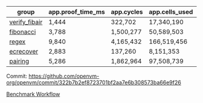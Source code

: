 | group | app.proof_time_ms | app.cycles | app.cells_used | leaf.proof_time_ms | leaf.cycles | leaf.cells_used |
| -- | -- | -- | -- | -- | -- | -- |
| [verify_fibair](https://github.com/openvm-org/openvm/blob/benchmark-results/benchmarks-pr/1782/verify_fibair-322b7b2ef8723701bf2aa7e6b308573ba66e9f26.md) | 1,444 |  322,702 |  17,340,190 |- | - | - |
| [fibonacci](https://github.com/openvm-org/openvm/blob/benchmark-results/benchmarks-pr/1782/fibonacci-322b7b2ef8723701bf2aa7e6b308573ba66e9f26.md) | 3,788 |  1,500,277 |  50,589,503 |- | - | - |
| [regex](https://github.com/openvm-org/openvm/blob/benchmark-results/benchmarks-pr/1782/regex-322b7b2ef8723701bf2aa7e6b308573ba66e9f26.md) | 9,840 |  4,165,432 |  166,519,456 |- | - | - |
| [ecrecover](https://github.com/openvm-org/openvm/blob/benchmark-results/benchmarks-pr/1782/ecrecover-322b7b2ef8723701bf2aa7e6b308573ba66e9f26.md) | 2,883 |  137,260 |  8,151,353 |- | - | - |
| [pairing](https://github.com/openvm-org/openvm/blob/benchmark-results/benchmarks-pr/1782/pairing-322b7b2ef8723701bf2aa7e6b308573ba66e9f26.md) | 5,286 |  1,862,964 |  97,508,739 |- | - | - |


Commit: https://github.com/openvm-org/openvm/commit/322b7b2ef8723701bf2aa7e6b308573ba66e9f26

[Benchmark Workflow](https://github.com/openvm-org/openvm/actions/runs/15860473348)
